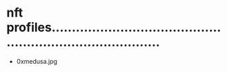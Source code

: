 # nft profiles................................................................................
- 0xmedusa.jpg
